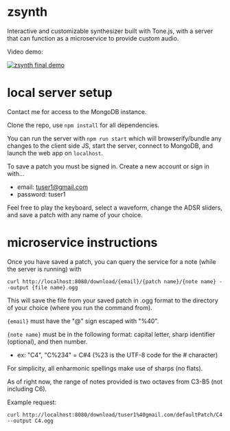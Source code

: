 # zsynth

Interactive and customizable synthesizer built with Tone.js, with a server that can function as a microservice to provide custom audio.

Video demo:

[![zsynth final demo](https://i.imgur.com/hJWq6UJ.png)](https://youtu.be/7UgykQw2z3A "zsynth final demo")

# local server setup

Contact me for access to the MongoDB instance.

Clone the repo, use ``npm install`` for all dependencies.

You can run the server with ``npm run start`` which will browserify/bundle any changes to the client side JS, start the server, connect to MongoDB, and launch the web app on ``localhost``.

To save a patch you must be signed in. Create a new account or sign in with...

* email: tuser1@gmail.com
* password: tuser1

Feel free to play the keyboard, select a waveform, change the ADSR sliders, and save a patch with any name of your choice.

# microservice instructions

Once you have saved a patch, you can query the service for a note (while the server is running) with

``curl http://localhost:8080/download/{email}/{patch name}/{note name} --output {file name}.ogg``

This will save the file from your saved patch in .ogg format to the directory of your choice (where you run the command from).

`{email}` must have the "@" sign escaped with "%40".

``{note name}`` must be in the following format: capital letter, sharp identifier (optional), and then number.

* ex: "C4", "C%234" = C#4 (%23 is the UTF-8 code for the # character)

For simplicity, all enharmonic spellings make use of sharps (no flats).

As of right now, the range of notes provided is two octaves from C3-B5 (not including C6).

Example request:

`curl http://localhost:8080/download/tuser1%40gmail.com/defaultPatch/C4 --output C4.ogg`
